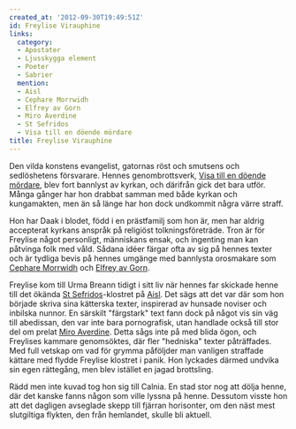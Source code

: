 ```yaml
---
created_at: '2012-09-30T19:49:51Z'
id: Freylise Virauphine
links:
  category:
  - Apostater
  - Ljusskygga element
  - Poeter
  - Sabrier
  mention:
  - Aisl
  - Cephare Morrwidh
  - Elfrey av Gorn
  - Miro Averdine
  - St Sefridos
  - Visa till en döende mördare
title: Freylise Virauphine
---
```


Den vilda konstens evangelist, gatornas röst och smutsens och sedlöshetens försvarare. Hennes
genombrottsverk, [Visa till en döende mördare], blev fort bannlyst av kyrkan, och därifrån gick det
bara utför. Många gånger har hon drabbat samman med både kyrkan och kungamakten, men än så länge har
hon dock undkommit några värre straff.

Hon har Daak i blodet, född i en prästfamilj som hon är, men har aldrig accepterat kyrkans anspråk
på religiöst tolkningsföreträde. Tron är för Freylise något personligt, människans ensak, och
ingenting man kan påtvinga folk med våld. Sådana idéer färgar ofta av sig på hennes texter och är
tydliga bevis på hennes umgänge med bannlysta orosmakare som [Cephare Morrwidh] och [Elfrey av
Gorn].

Freylise kom till Urma Breann tidigt i sitt liv när hennes far skickade henne till det ökända [St
Sefridos]-klostret på [Aisl]. Det sägs att det var där som hon började skriva sina kätterska texter,
inspirerad av hunsade noviser och inbilska nunnor. En särskilt "färgstark" text fann dock på något
vis sin väg till abedissan, den var inte bara pornografisk, utan handlade också till stor del om
prelat [Miro Averdine]. Detta sågs inte på med blida ögon, och Freylises kammare genomsöktes, där
fler "hedniska" texter påträffades. Med full vetskap om vad för grymma påföljder man vanligen
straffade kättare med flydde Freylise klostret i panik. Hon lyckades därmed undvika sin egen
rättegång, men blev istället en jagad brottsling.

Rädd men inte kuvad tog hon sig till Calnia. En stad stor nog att dölja henne, där det kanske fanns
någon som ville lyssna på henne. Dessutom visste hon att det dagligen avseglade skepp till fjärran
horisonter, om den näst mest slutgiltiga flykten, den från hemlandet, skulle bli aktuell.

  [Visa till en döende mördare]: Visa_till_en_döende_mördare
  [Cephare Morrwidh]: Cephare_Morrwidh
  [Elfrey av Gorn]: Elfrey_av_Gorn
  [St Sefridos]: St_Sefridos
  [Aisl]: Aisl
  [Miro Averdine]: Miro_Averdine